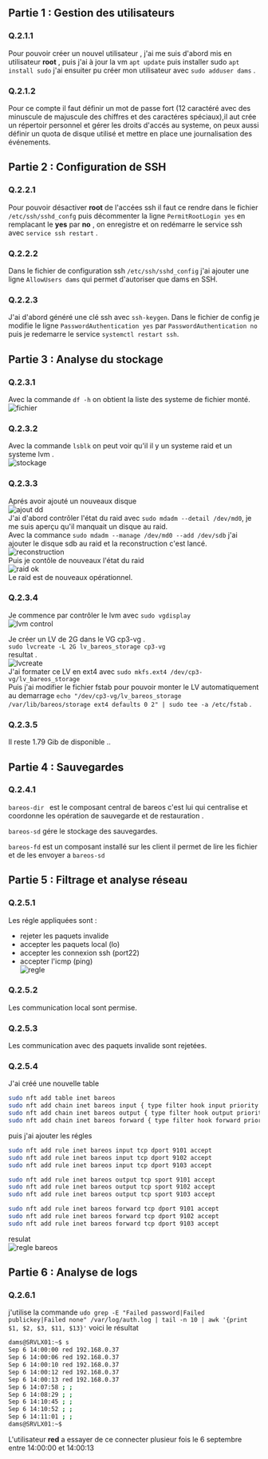 ## Partie 1 : Gestion des utilisateurs

### Q.2.1.1
Pour pouvoir créer un nouvel utilisateur , j'ai me suis d'abord mis en utilisateur  **root** , puis j'ai  à jour la vm `apt update` puis installer sudo `apt install sudo` j'ai ensuiter pu créer mon utilisateur avec `sudo adduser dams` .  

### Q.2.1.2
Pour ce compte il faut définir un mot de passe fort (12 caractéré avec des minuscule de majuscule des chiffres et des caractéres spéciaux),il aut crée un répertoir personnel et gérer les droits d'accés au systeme, on peux aussi définir un quota de disque utilisé et mettre en place une journalisation des événements.

## Partie 2 : Configuration de SSH

### Q.2.2.1
Pour pouvoir désactiver **root** de l'accées ssh il faut ce rendre dans le fichier `/etc/ssh/sshd_confg` puis décommenter la ligne `PermitRootLogin yes` en remplacant le **yes** par **no** , on enregistre et on redémarre le service ssh avec `service ssh restart` .  

### Q.2.2.2
Dans le fichier de configuration ssh `/etc/ssh/sshd_config` j'ai ajouter une ligne `AllowUsers dams` qui permet d'autoriser que dams en SSH. 

### Q.2.2.3
J'ai d'abord généré une clé ssh avec `ssh-keygen`. 
Dans le fichier de config je modifie le ligne `PasswordAuthentication yes` par `PasswordAuthentication no`  puis je redemarre le service `systemctl restart ssh`.  

## Partie 3 : Analyse du stockage

### Q.2.3.1
Avec la commande `df -h` on obtient la liste des systeme de fichier monté.  
![fichier](https://github.com/damdupre/checkpoint-3/blob/main/images/fichier.png)

### Q.2.3.2

Avec la commande `lsblk` on peut voir qu'il il y un systeme raid et un systeme lvm .  
![stockage]()  

### Q.2.3.3
Aprés avoir ajouté un nouveaux disque   
![ajout dd](https://github.com/damdupre/checkpoint-3/blob/main/images/ajout%20dd.png)    
J'ai d'abord contrôler l'état du raid avec `sudo mdadm --detail /dev/md0`, je me suis aperçu qu'il manquait un disque au raid.    
Avec la commance `sudo mdadm --manage /dev/md0 --add /dev/sdb` j'ai ajouter le disque sdb au raid et la reconstruction c'est lancé.
![reconstruction](https://github.com/damdupre/checkpoint-3/blob/main/images/reconstruction.png)  
Puis je contôle de nouveaux l'état du raid  
![raid ok](https://github.com/damdupre/checkpoint-3/blob/main/images/raid%20ok.png)    
Le raid est de nouveaux opérationnel.    

### Q.2.3.4 
Je commence par contrôler le lvm avec `sudo vgdisplay`  
![lvm control](https://github.com/damdupre/checkpoint-3/blob/main/images/lvm%20control.png)  

Je créer un LV de 2G dans le VG cp3-vg .  
`sudo lvcreate -L 2G lv_bareos_storage cp3-vg`   
resultat .  
![lvcreate](https://github.com/damdupre/checkpoint-3/blob/main/images/lvcreate.png)    
J'ai formater ce LV en ext4 avec `sudo mkfs.ext4 /dev/cp3-vg/lv_bareos_storage`    
Puis j'ai modifier le fichier fstab pour pouvoir monter le LV automatiquement au demarrage `echo "/dev/cp3-vg/lv_bareos_storage /var/lib/bareos/storage ext4 defaults 0 2" | sudo tee -a /etc/fstab` .    

### Q.2.3.5
Il reste 1.79 Gib de disponible ..  

## Partie 4 : Sauvegardes

### Q.2.4.1
`bareos-dir ` est le composant central de bareos c'est lui qui centralise et coordonne les opération de sauvegarde et de restauration .  

`bareos-sd` gére le stockage des sauvegardes.

`bareos-fd` est un composant installé sur les client il permet de lire les fichier et de les envoyer a `bareos-sd`

## Partie 5 : Filtrage et analyse réseau

### Q.2.5.1
Les régle appliquées sont :    

- rejeter les paquets invalide  
- accepter les paquets local (lo)  
- accepter les connexion ssh (port22)  
- accepter l'icmp (ping)    
![regle](https://github.com/damdupre/checkpoint-3/blob/main/images/regle.png)  

### Q.2.5.2
Les communication local sont permise.

### Q.2.5.3
Les communication avec des paquets invalide sont rejetées.

### Q.2.5.4
J'ai créé une nouvelle table 
```bash
sudo nft add table inet bareos
sudo nft add chain inet bareos input { type filter hook input priority 0 \; }
sudo nft add chain inet bareos output { type filter hook output priority 0 \; }
sudo nft add chain inet bareos forward { type filter hook forward priority 0 \; }
```
puis j'ai ajouter les régles 
```bash
sudo nft add rule inet bareos input tcp dport 9101 accept
sudo nft add rule inet bareos input tcp dport 9102 accept
sudo nft add rule inet bareos input tcp dport 9103 accept

sudo nft add rule inet bareos output tcp sport 9101 accept
sudo nft add rule inet bareos output tcp sport 9102 accept
sudo nft add rule inet bareos output tcp sport 9103 accept

sudo nft add rule inet bareos forward tcp dport 9101 accept
sudo nft add rule inet bareos forward tcp dport 9102 accept
sudo nft add rule inet bareos forward tcp dport 9103 accept
```
resulat   
![regle bareos](https://github.com/damdupre/checkpoint-3/blob/main/images/regle%20bareos.png)  

## Partie 6 : Analyse de logs

### Q.2.6.1
j'utilise la commande `udo grep -E "Failed password|Failed publickey|Failed none" /var/log/auth.log | tail -n 10 | awk '{print $1, $2, $3, $11, $13}'` 
voici le résultat 
```bash
dams@SRVLX01:~$ s
Sep 6 14:00:00 red 192.168.0.37
Sep 6 14:00:06 red 192.168.0.37
Sep 6 14:00:10 red 192.168.0.37
Sep 6 14:00:12 red 192.168.0.37
Sep 6 14:00:13 red 192.168.0.37
Sep 6 14:07:58 ; ;
Sep 6 14:08:29 ; ;
Sep 6 14:10:45 ; ;
Sep 6 14:10:52 ; ;
Sep 6 14:11:01 ; ;
dams@SRVLX01:~$

``` 
L'utilisateur **red** a essayer de ce connecter plusieur fois le 6 septembre entre 14:00:00 et 14:00:13 



